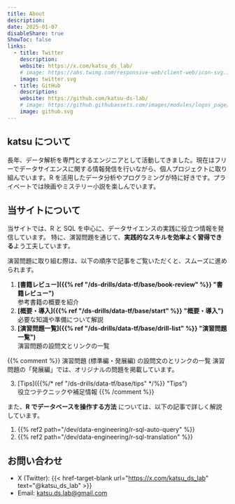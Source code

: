 ```yaml
---
title: About
description: 
date: 2025-01-07
disableShare: true
ShowToc: false
links:
  - title: Twitter
    description: 
    website: https://x.com/katsu_ds_lab/
    # image: https://abs.twimg.com/responsive-web/client-web/icon-svg.168b89da.svg
    image: twitter.svg
  - title: GitHub
    description: 
    website: https://github.com/katsu-ds-lab/
    # image: https://github.githubassets.com/images/modules/logos_page/GitHub-Mark.png
    image: github.svg
---
```


## katsu について

長年、データ解析を専門とするエンジニアとして活動してきました。現在はフリーでデータサイエンスに関する情報発信を行いながら、個人プロジェクトに取り組んでいます。R を活用したデータ分析やプログラミングが特に好きです。プライベートでは映画やミステリー小説を楽しんでいます。

## 当サイトについて

当サイトでは、R と SQL を中心に、データサイエンスの実践に役立つ情報を発信しています。
特に、演習問題を通じて、**実践的なスキルを効率よく習得できる**よう工夫しています。  

演習問題に取り組む際は、以下の順序で記事をご覧いただくと、スムーズに進められます。

1. **[書籍レビュー]({{% ref "/ds-drills/data-tf/base/book-review" %}} "書籍レビュー")**  
   参考書籍の概要を紹介
2. **[概要・導入]({{% ref "/ds-drills/data-tf/base/start" %}} "概要・導入")**  
   必要な知識や準備について解説
3. **[演習問題一覧]({{% ref "/ds-drills/data-tf/base/drill-list" %}} "演習問題一覧")**  
   演習問題の設問文とリンクの一覧

{{% comment %}}
演習問題 (標準編・発展編) の設問文のとリンクの一覧
演習問題の「発展編」では、オリジナルの問題を掲載しています。

3. [Tips]({{%/* ref "/ds-drills/data-tf/base/tips" */%}} "Tips")  
   役立つテクニックや補足情報
{{% /comment %}}

また、**R でデータベースを操作する方法** については、以下の記事で詳しく解説しています。

1. {{% ref2 path="/dev/data-engineering/r-sql-auto-query" %}}
2. {{% ref2 path="/dev/data-engineering/r-sql-translation" %}}

## お問い合わせ

- X (Twitter): {{< href-target-blank url="https://x.com/katsu_ds_lab" text="@katsu_ds_lab" >}}
- Email: [katsu.ds.lab@gmail.com](mailto:katsu.ds.lab@gmail.com)
